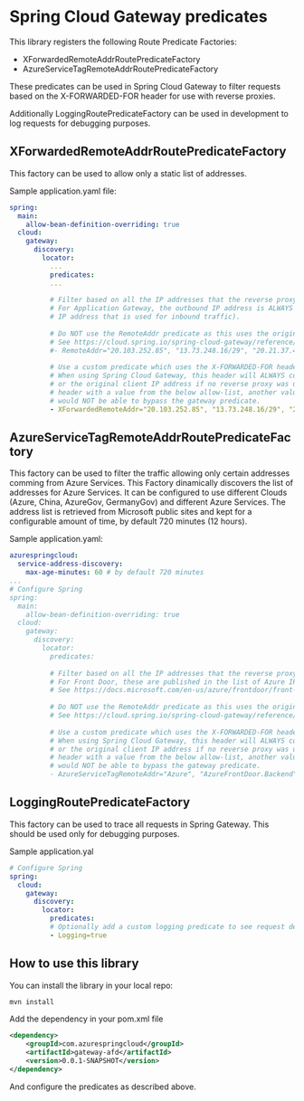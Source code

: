 # Spring Cloud Gateway predicates
This library registers the following Route Predicate Factories:
* XForwardedRemoteAddrRoutePredicateFactory
* AzureServiceTagRemoteAddrRoutePredicateFactory

These predicates can be used in Spring Cloud Gateway to filter requests based on the  X-FORWARDED-FOR header for use with reverse proxies.

Additionally LoggingRoutePredicateFactory can be used in development to log requests for debugging purposes. 

## XForwardedRemoteAddrRoutePredicateFactory
This factory can be used to allow only a static list of addresses.

Sample application.yaml file:
``` yaml
spring:
  main:
    allow-bean-definition-overriding: true
  cloud:
    gateway:
      discovery:
        locator:
          ...
          predicates:
          ...
          
          # Filter based on all the IP addresses that the reverse proxy can use.
          # For Application Gateway, the outbound IP address is ALWAYS the public IP address of Application Gateway itself (i.e. the same
          # IP address that is used for inbound traffic).
          
          # Do NOT use the RemoteAddr predicate as this uses the original "source" IP address of the client.
          # See https://cloud.spring.io/spring-cloud-gateway/reference/html/#the-remoteaddr-route-predicate-factory.
          #- RemoteAddr="20.103.252.85", "13.73.248.16/29", "20.21.37.40/29", "20.36.120.104/29"
          
          # Use a custom predicate which uses the X-FORWARDED-FOR header and looks at the last (i.e. right-most) value in that header.
          # When using Spring Cloud Gateway, this header will ALWAYS contain the last reverse proxy that was used before accessing the gateway,
          # or the original client IP address if no reverse proxy was used. That means that if a client were to spoof the X-FORWARDED-FOR
          # header with a value from the below allow-list, another value would get appended by the gateway with their own client IP and they
          # would NOT be able to bypass the gateway predicate.
          - XForwardedRemoteAddr="20.103.252.85", "13.73.248.16/29", "20.21.37.40/29", "20.36.120.104/29"
```
## AzureServiceTagRemoteAddrRoutePredicateFactory
This factory can be used to filter the traffic allowing only certain addresses comming from Azure Services. This Factory dinamically discovers the list of addresses for Azure Services.
It can be configured to use different Clouds (Azure, China, AzureGov, GermanyGov) and different Azure Services.
The address list is retrieved from Microsoft public sites and kept for a configurable amount of time, by default 720 minutes (12 hours).

Sample application.yaml:
```yaml
azurespringcloud:
  service-address-discovery:
    max-age-minutes: 60 # by default 720 minutes
...
# Configure Spring
spring:
  main:
    allow-bean-definition-overriding: true
  cloud:
    gateway:
      discovery:
        locator:
          predicates:
          
          # Filter based on all the IP addresses that the reverse proxy can use.
          # For Front Door, these are published in the list of Azure IP ranges and service tags as "AzureFrontDoor.Backend".
          # See https://docs.microsoft.com/en-us/azure/frontdoor/front-door-faq#how-do-i-lock-down-the-access-to-my-backend-to-only-azure-front-door-
          
          # Do NOT use the RemoteAddr predicate as this uses the original "source" IP address of the client.
          # See https://cloud.spring.io/spring-cloud-gateway/reference/html/#the-remoteaddr-route-predicate-factory.
          
          # Use a custom predicate which uses the X-FORWARDED-FOR header and looks at the last (i.e. right-most) value in that header.
          # When using Spring Cloud Gateway, this header will ALWAYS contain the last reverse proxy that was used before accessing the gateway,
          # or the original client IP address if no reverse proxy was used. That means that if a client were to spoof the X-FORWARDED-FOR
          # header with a value from the below allow-list, another value would get appended by the gateway with their own client IP and they
          # would NOT be able to bypass the gateway predicate.
          - AzureServiceTagRemoteAddr="Azure", "AzureFrontDoor.Backend", "1"
```

## LoggingRoutePredicateFactory
This factory can be used to trace all requests in Spring Gateway. This should be used only for debugging purposes.

Sample application.yal
```yaml
# Configure Spring
spring:
  cloud:
    gateway:
      discovery:
        locator:
          predicates:
          # Optionally add a custom logging predicate to see request details as they come in.
          - Logging=true
```

## How to use this library
You can install the library in your local repo:
```bash
mvn install
```
Add the dependency in your pom.xml file
```xml
<dependency>
	<groupId>com.azurespringcloud</groupId>
	<artifactId>gateway-afd</artifactId>
	<version>0.0.1-SNAPSHOT</version>
</dependency>
```
And configure the predicates as described above.
